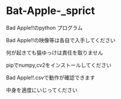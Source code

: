 # Bat-Apple-_sprict
Bad Apple!!のpython プログラム

Bad Apple!!の映像等は各自で入手してください

何が起きても猫ゆっけは責任を取りません

pipでnumpy,cv2をインストールしてください

Bad Apple!!.csvで動作が確認できます

中身を適度にいじってください
